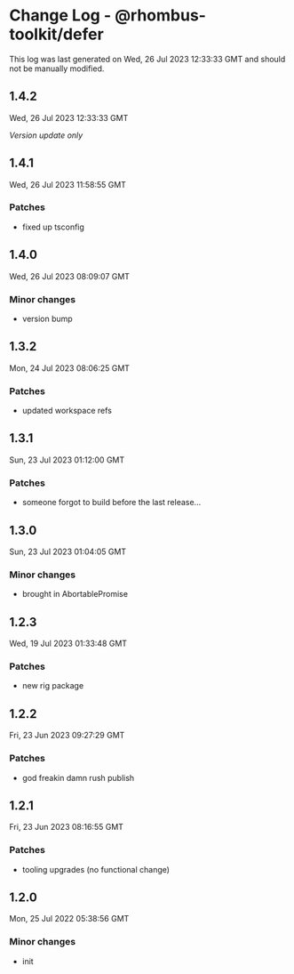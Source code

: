 # Change Log - @rhombus-toolkit/defer

This log was last generated on Wed, 26 Jul 2023 12:33:33 GMT and should not be manually modified.

## 1.4.2
Wed, 26 Jul 2023 12:33:33 GMT

_Version update only_

## 1.4.1
Wed, 26 Jul 2023 11:58:55 GMT

### Patches

- fixed up tsconfig

## 1.4.0
Wed, 26 Jul 2023 08:09:07 GMT

### Minor changes

- version bump

## 1.3.2
Mon, 24 Jul 2023 08:06:25 GMT

### Patches

- updated workspace refs

## 1.3.1
Sun, 23 Jul 2023 01:12:00 GMT

### Patches

- someone forgot to build before the last release...

## 1.3.0
Sun, 23 Jul 2023 01:04:05 GMT

### Minor changes

- brought in AbortablePromise

## 1.2.3
Wed, 19 Jul 2023 01:33:48 GMT

### Patches

- new rig package

## 1.2.2
Fri, 23 Jun 2023 09:27:29 GMT

### Patches

- god freakin damn rush publish

## 1.2.1
Fri, 23 Jun 2023 08:16:55 GMT

### Patches

- tooling upgrades (no functional change)

## 1.2.0
Mon, 25 Jul 2022 05:38:56 GMT

### Minor changes

- init


